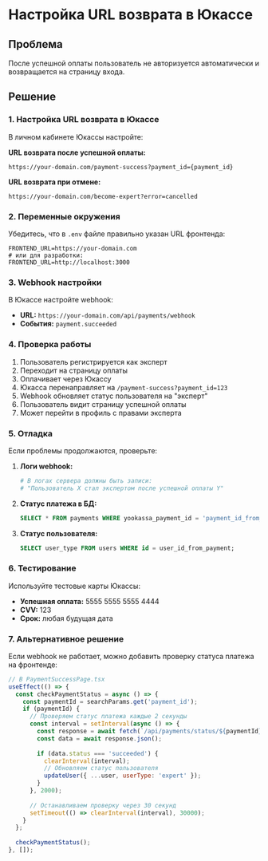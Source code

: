 # Настройка URL возврата в Юкассе

## Проблема
После успешной оплаты пользователь не авторизуется автоматически и возвращается на страницу входа.

## Решение

### 1. Настройка URL возврата в Юкассе

В личном кабинете Юкассы настройте:

**URL возврата после успешной оплаты:**
```
https://your-domain.com/payment-success?payment_id={payment_id}
```

**URL возврата при отмене:**
```
https://your-domain.com/become-expert?error=cancelled
```

### 2. Переменные окружения

Убедитесь, что в `.env` файле правильно указан URL фронтенда:

```env
FRONTEND_URL=https://your-domain.com
# или для разработки:
FRONTEND_URL=http://localhost:3000
```

### 3. Webhook настройки

В Юкассе настройте webhook:
- **URL:** `https://your-domain.com/api/payments/webhook`
- **События:** `payment.succeeded`

### 4. Проверка работы

1. Пользователь регистрируется как эксперт
2. Переходит на страницу оплаты
3. Оплачивает через Юкассу
4. Юкасса перенаправляет на `/payment-success?payment_id=123`
5. Webhook обновляет статус пользователя на "эксперт"
6. Пользователь видит страницу успешной оплаты
7. Может перейти в профиль с правами эксперта

### 5. Отладка

Если проблемы продолжаются, проверьте:

1. **Логи webhook:**
   ```bash
   # В логах сервера должны быть записи:
   # "Пользователь X стал экспертом после успешной оплаты Y"
   ```

2. **Статус платежа в БД:**
   ```sql
   SELECT * FROM payments WHERE yookassa_payment_id = 'payment_id_from_yookassa';
   ```

3. **Статус пользователя:**
   ```sql
   SELECT user_type FROM users WHERE id = user_id_from_payment;
   ```

### 6. Тестирование

Используйте тестовые карты Юкассы:
- **Успешная оплата:** 5555 5555 5555 4444
- **CVV:** 123
- **Срок:** любая будущая дата

### 7. Альтернативное решение

Если webhook не работает, можно добавить проверку статуса платежа на фронтенде:

```javascript
// В PaymentSuccessPage.tsx
useEffect(() => {
  const checkPaymentStatus = async () => {
    const paymentId = searchParams.get('payment_id');
    if (paymentId) {
      // Проверяем статус платежа каждые 2 секунды
      const interval = setInterval(async () => {
        const response = await fetch(`/api/payments/status/${paymentId}`);
        const data = await response.json();
        
        if (data.status === 'succeeded') {
          clearInterval(interval);
          // Обновляем статус пользователя
          updateUser({ ...user, userType: 'expert' });
        }
      }, 2000);
      
      // Останавливаем проверку через 30 секунд
      setTimeout(() => clearInterval(interval), 30000);
    }
  };
  
  checkPaymentStatus();
}, []);
```
